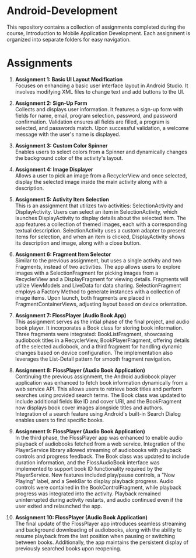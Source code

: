 # Android-Development
This repository contains a collection of assignments completed during the course, Introduction to Mobile Application Development. Each assignment is organized into separate folders for easy navigation.

# Assignments
1. **Assignment 1: Basic UI Layout Modification**  
Focuses on enhancing a basic user interface layout in Android Studio. It involves modifying XML files to change text and add buttons to the UI.

3. **Assignment 2: Sign-Up Form**   
    Collects and displays user information. It features a sign-up form with fields for name, email, program selection, password, and password confirmation. Validation ensures all fields are filled, a program is selected, and passwords match. Upon successful validation, a welcome message with the user's name is displayed.

5. **Assignment 3: Custom Color Spinner**  
	Enables users to select colors from a Spinner and dynamically changes the background color of the activity's layout. 

6. **Assignment 4: Image Displayer**  
	Allows a user to pick an image from a RecyclerView and once selected, display the selected image inside the main activity along with a description.

7. **Assignment 5: Activity Item Selection**  
	This is an assignment that utilizes two activities: SelectionActivity and DisplayActivity. Users can select an item in SelectionActivity, which launches DisplayActivity to display details about the selected item. The app features a collection of themed images, each with a corresponding textual description. SelectionActivity uses a custom adapter to present items for selection, and when an item is clicked, DisplayActivity shows its description and image, along with a close button.

8. **Assignment 6: Fragment Item Selector**  
	Similar to the previous assignment, but uses a single activity and two Fragments, instead of two activities. The app allows users to explore images with a SelectionFragment for picking images from a RecyclerView and a DisplayFragment for viewing details. Fragments will utilize ViewModels and LiveData for data sharing. SelectionFragment employs a Factory Method to generate instances with a collection of image items. Upon launch, both fragments are placed in FragmentContainerViews, adjusting layout based on device orientation.

9. **Assignment 7: FlossPlayer (Audio Book App)**  
	This assignment serves as the intial phase of the final project, and audio book player. It incorporates a Book class for storing book information. Three fragments were integrated: BookListFragment, showcasing audiobook titles in a RecyclerView, BookPlayerFragment, offering details of the selected audiobook, and a third fragment for handling dynamic changes based on device configuration. The implementation also leverages the List-Detail pattern for smooth fragment navigation.

10. **Assignment 8: FlossPlayer (Audio Book Application)**  
	Continuing the previous assignment, the Android audiobook player application was enhanced to fetch book information dynamically from a web service API. This allows users to retrieve book titles and perform searches using provided search terms. The Book class was updated to include additional fields like ID and cover URI, and the BookFragment now displays book cover images alongside titles and authors. Integration of a search feature using Android's built-in Search Dialog enables users to find specific books.

11. **Assignment 9: FlossPlayer (Audio Book Application)**  
	In the third phase, the FlossPlayer app was enhanced to enable audio playback of audiobooks fetched from a web service. Integration of the PlayerService library allowed streaming of audiobooks with playback controls and progress feedback. The Book class was updated to include duration information, and the FlossAudioBook interface was implemented to support book ID functionality required by the PlayerService. New features included play/pause controls, a "Now Playing" label, and a SeekBar to display playback progress. Audio controls were contained in the BookControlFragment, while playback progress was integrated into the activity. Playback remained uninterrupted during activity restarts, and audio continued even if the user exited and relaunched the app.

12. **Assignment 10: FlossPlayer (Audio Book Application)**  
	The final update of the FlossPlayer app introduces seamless streaming and background downloading of audiobooks, along with the ability to resume playback from the last position when pausing or switching between books. Additionally, the app maintains the persistent display of previously searched books upon reopening.
